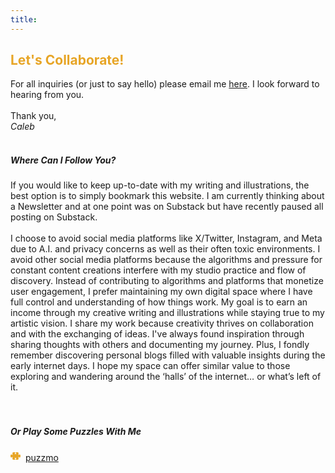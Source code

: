 ```yaml
---
title: 
---
```

<h2 style="color: #E7A526;">Let's Collaborate!</h2>

For all inquiries (or just to say hello) please email me <a href="mailto: caleballen@hey.com">here</a>. I look forward to hearing from you.</a><br>
<br>
Thank you,<br>
<i>Caleb</i><br>
</br>

<h5>Where Can I Follow You?</h5>
If you would like to keep up-to-date with my writing and illustrations, the best option is to simply bookmark this website. I am currently thinking about a Newsletter and at one point was on Substack but have recently paused all posting on Substack. 
<br>
<br>
I choose to avoid social media platforms like X/Twitter, Instagram, and Meta due to A.I. and privacy concerns as well as their often toxic environments. I avoid other social media platforms because the algorithms and pressure for constant content creations interfere with my studio practice and flow of discovery. Instead of contributing to algorithms and platforms that monetize user engagement, I prefer maintaining my own digital space where I have full control and understanding of how things work. My goal is to earn an income through my creative writing and illustrations while staying true to my artistic vision. I share my work because creativity thrives on collaboration and with the exchanging of ideas. I've always found inspiration through sharing thoughts with others and documenting my journey. Plus, I fondly remember discovering personal blogs filled with valuable insights during the early internet days. I hope my space can offer similar value to those exploring and wandering around the ‘halls’ of the internet… or what’s left of it. 
<br>
<br>
<br>
<h5>Or Play Some Puzzles With Me</h5>
<h style="color:#E7A526;"><svg xmlns="http://www.w3.org/2000/svg" width="16" height="16" fill="currentColor" class="bi bi-puzzle-fill" viewBox="0 0 16 16">
<path d="M3.112 3.645A1.5 1.5 0 0 1 4.605 2H7a.5.5 0 0 1 .5.5v.382c0 .696-.497 1.182-.872 1.469a.459.459 0 0 0-.115.118.113.113 0 0 0-.012.025L6.5 4.5v.003l.003.01c.004.01.014.028.036.053a.86.86 0 0 0 .27.194C7.09 4.9 7.51 5 8 5c.492 0 .912-.1 1.19-.24a.86.86 0 0 0 .271-.194.213.213 0 0 0 .036-.054l.003-.01v-.008a.112.112 0 0 0-.012-.025.459.459 0 0 0-.115-.118c-.375-.287-.872-.773-.872-1.469V2.5A.5.5 0 0 1 9 2h2.395a1.5 1.5 0 0 1 1.493 1.645L12.645 6.5h.237c.195 0 .42-.147.675-.48.21-.274.528-.52.943-.52.568 0 .947.447 1.154.862C15.877 6.807 16 7.387 16 8s-.123 1.193-.346 1.638c-.207.415-.586.862-1.154.862-.415 0-.733-.246-.943-.52-.255-.333-.48-.48-.675-.48h-.237l.243 2.855A1.5 1.5 0 0 1 11.395 14H9a.5.5 0 0 1-.5-.5v-.382c0-.696.497-1.182.872-1.469a.459.459 0 0 0 .115-.118.113.113 0 0 0 .012-.025L9.5 11.5v-.003l-.003-.01a.214.214 0 0 0-.036-.053.859.859 0 0 0-.27-.194C8.91 11.1 8.49 11 8 11c-.491 0-.912.1-1.19.24a.859.859 0 0 0-.271.194.214.214 0 0 0-.036.054l-.003.01v.002l.001.006a.113.113 0 0 0 .012.025c.016.027.05.068.115.118.375.287.872.773.872 1.469v.382a.5.5 0 0 1-.5.5H4.605a1.5 1.5 0 0 1-1.493-1.645L3.356 9.5h-.238c-.195 0-.42.147-.675.48-.21.274-.528.52-.943.52-.568 0-.947-.447-1.154-.862C.123 9.193 0 8.613 0 8s.123-1.193.346-1.638C.553 5.947.932 5.5 1.5 5.5c.415 0 .733.246.943.52.255.333.48.48.675.48h.238z"/></svg></h>&nbsp;&nbsp;<a href="https://www.puzzmo.com/user/bu/kale" >puzzmo</a>
<br>

